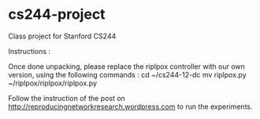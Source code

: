 cs244-project
=============

Class project for Stanford CS244

Instructions :

Once done unpacking, please replace the riplpox controller with our own version, using the following commands :
cd ~/cs244-12-dc
mv riplpox.py ~/riplpox/riplpox/riplpox.py

Follow the instruction of the post on http://reproducingnetworkresearch.wordpress.com to run the experiments.